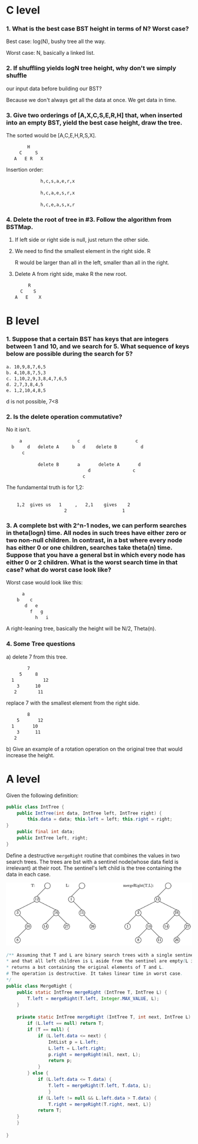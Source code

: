 # C level

### 1. What is the best case BST height in terms of N? Worst case?

Best case: log(N), bushy tree all the way.

Worst case: N,  basically a linked list.

### 2. If shuffling yields logN tree height, why don't we simply shuffle
our input data before building our BST?

Because we don't always get all the data at once. We get data in time.

### 3. Give two orderings of [A,X,C,S,E,R,H] that, when inserted into an empty BST, yield the best case height, draw the tree.

The sorted would be [A,C,E,H,R,S,X].

```
        H
     C     S    
   A   E R   X
```

Insertion order: 

                 h,c,s,a,e,r,x

                 h,c,a,e,s,r,x
                 
                 h,c,e,a,s,x,r
                 
### 4. Delete the root of tree in #3. Follow the algorithm from BSTMap.

1) If left side or right side is null, just return the other side.

2) We need to find the smallest element in the right side. R

    R would be larger than all in the left, smaller than all in the right. 

3) Delete A from right side,  make R the new root.
          
            R
         C    S
       A   E    X
       

# B level

### 1. Suppose that a certain BST has keys that are integers between 1 and 10, and we search for 5. What sequence of keys below are possible during the search for 5?

    a. 10,9,8,7,6,5
    b. 4,10,8,7,5,3
    c. 1,10,2,9,3,8,4,7,6,5
    d. 2,7,3,8,4,5
    e. 1,2,10,4,8,5

d is not possible, 7<8

### 2. Is the delete operation commutative? 

No it isn't.

```
     a                     c                     c
  b     d   delete A     b   d    delete B         d
      c

            delete B       a       delete A       d
                               d                c
                             c
```

The fundamental truth is for 1,2:

```

    1,2  gives us   1     ,   2,1    gives    2
                      2                     1

```

### 3. A complete bst with 2^n-1 nodes, we can perform searches in theta(logn) time. All nodes in such trees have either zero or two non-null children. In contrast, in a bst where every node has either 0 or one children, searches take theta(n) time. Suppose that you have a general bst in which every node has either 0 or 2 children. What is the worst search time in that case? what do worst case look like?

Worst case would look like this:

```
      a
    b    c
       d   e
         f   g
           h   i

```

A right-leaning tree, basically the height will be N/2, Theta(n).

### 4. Some Tree questions

a) delete 7 from this tree.

```
        7
     5     8
  1           12
    3      10
   2        11
```

replace 7 with the smallest element from the right side.

```
        8
    5       12
  1       10
    3      11  
   2 
```

b) Give an example of a rotation operation on the original tree that would increase the height.

# A level

Given the following definition:

```java
public class IntTree {
    public IntTree(int data, IntTree left, IntTree right) {
        this.data = data; this.left = left; this.right = right;
}
    public final int data;
    public IntTree left, right;
}
```

Define a destructive `mergeRight` routine that combines the values in two search trees.
The trees are bst with a sentinel node(whose data field is irrelevant) at their root.
The sentinel's left child is the tree containing the data in each case.

![](mergeRight.png)

```java
/** Assuming that T and L are binary search trees with a single sentinel tree node, 
* and that all left children is L aside from the sentinel are empty(L is right-leaning),
* returns a bst containing the original elements of T and L.
# The operation is destructive. It takes linear time in worst case.
*/
public class MergeRight {
    public static IntTree mergeRight (IntTree T, IntTree L) {
        T.left = mergeRight(T.left, Integer.MAX_VALUE, L);
    }
    
    private static IntTree mergeRight (IntTree T, int next, IntTree L) {
        if (L.left == null) return T;
        if (T == null) {
            if (L.left.data <= next) {
                IntList p = L.left;
                L.left = L.left.right;
                p.right = mergeRight(nil, next, L);
                return p;
            }
        } else {
            if (L.left.data <= T.data) {
                T.left = mergeRight(T.left, T.data, L);
                }
            if (L.left != null && L.left.data > T.data) {
                T.right = mergeRight(T.right, next, L)}     
            return T;  
    }
    }

}

```











